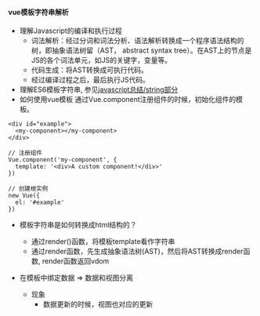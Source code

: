 #### vue模板字符串解析
* 理解Javascript的编译和执行过程
  * 词法解析：经过分词和词法分析、语法解析转换成一个程序语法结构的树，即抽象语法树留（AST， abstract syntax tree）。在AST上的节点是JS的各个词法单元，如JS的关键字，变量等。
  * 代码生成：将AST转换成可执行代码。
  * 经过编译过程之后，最后执行JS代码。
* 理解ES6模板字符串, 参见[javascript总结/string部分](https://github.com/baoendemao/javascript-summary/tree/master/docs/string.md)
* 如何使用vue模板
通过Vue.component注册组件的时候，初始化组件的模板。
```
<div id="example">
  <my-component></my-component>
</div>

// 注册组件
Vue.component('my-component', {
  template: '<div>A custom component!</div>'
})

// 创建根实例
new Vue({
  el: '#example'
})

```
* 模板字符串是如何转换成html结构的？
  * 通过render()函数，将模板template看作字符串
  * 通过render函数，先生成抽象语法树(AST)，然后将AST转换成render函数, render函数返回vdom

* 在模板中绑定数据 => 数据和视图分离
  * 现象
    * 数据更新的时候，视图也对应的更新
